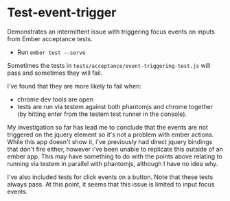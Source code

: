 # Test-event-trigger

Demonstrates an intermittent issue with triggering focus events on inputs from Ember acceptance tests.

- Run `ember test --serve`

Sometimes the tests in `tests/acceptance/event-triggering-test.js` will pass and sometimes they will fail.

I've found that they are more likely to fail when:

* chrome dev tools are open
* tests are run via testem against both phantomjs and chrome together (by hitting enter from the testem test runner in the console).

My investigation so far has lead me to conclude that the events are not triggered on the jquery element so it's not a problem with ember actions. While this app doesn't show it, i've previously had direct jquery bindings that don't fire either, however i've been unable to replicate this outside of an ember app. This may have something to do with the points above relating to running via testem in parallel with phantomjs, although I have no idea why.

I've also included tests for click events on a button. Note that these tests always pass. At this point, it seems that this issue is limited to input focus events.


